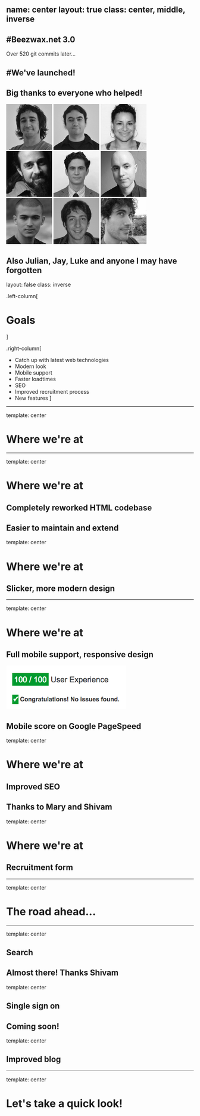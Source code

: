 name: center
layout: true
class: center, middle, inverse
---
#Beezwax.net 3.0
---
Over 520 git commits later...

#We've launched!
---
## Big thanks to everyone who helped!

![Milhouse](people/milhouse.jpg)
![Marquete](people/marquete.jpg)
![Mary](people/mary.jpg)
<br>
![Seano](people/seano.jpg)
![Ryan](people/ryan.jpg)
![Kevin](people/kevin.jpg)
<br>
![Shivam](people/shivam.jpg)
![Pablo](people/pablo.jpg)
![Pedro](people/pedro.jpg)

Also Julian, Jay, Luke and anyone I may have forgotten
---
layout: false
class: inverse

.left-column[
  # Goals
]

.right-column[
  * Catch up with latest web technologies
  * Modern look
  * Mobile support
  * Faster loadtimes
  * SEO
  * Improved recruitment process
  * New features
]
---
template: center

# Where we're at
---
template: center

# Where we're at

## Completely reworked HTML codebase

Easier to maintain and extend
---
template: center

# Where we're at

## Slicker, more modern design
---
template: center

# Where we're at

## Full mobile support, responsive design

![Pagespeed Mobile](pagespeed.png)

Mobile score on Google PageSpeed
---
template: center

# Where we're at

## Improved SEO

Thanks to Mary and Shivam
---
template: center

# Where we're at

## Recruitment form
---
template: center

# The road ahead...
---
template: center

## Search

Almost there! Thanks Shivam
---
template: center

## Single sign on

Coming soon!
---
template: center

## Improved blog
---
template: center

# Let's take a quick look!
